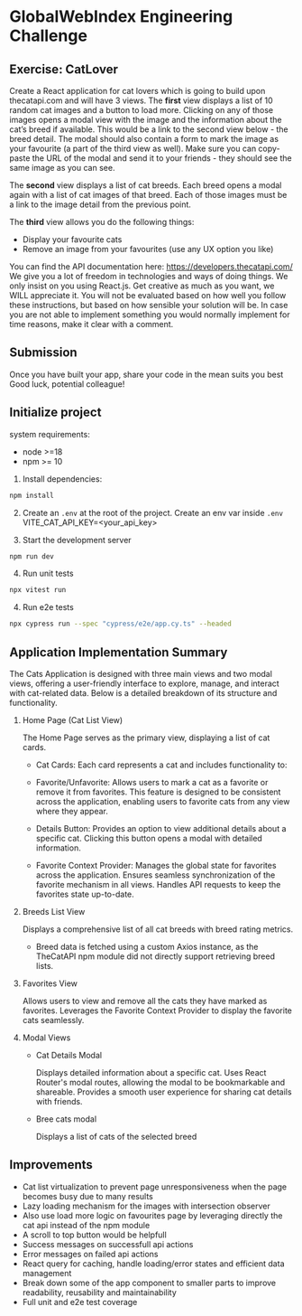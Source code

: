 # GlobalWebIndex Engineering Challenge

## Exercise: CatLover

Create a React application for cat lovers which is going to build upon thecatapi.com and will have 3 views.
The **first** view displays a list of 10 random cat images and a button to load more. Clicking on any of those images opens a modal view with the image and the information about the cat’s breed if available. This would be a link to the second view below - the breed detail. The modal should also contain a form to mark the image as your favourite (a part of the third view as well). Make sure you can copy-paste the URL of the modal and send it to your friends - they should see the same image as you can see.

The **second** view displays a list of cat breeds. Each breed opens a modal again with a list of cat images of that breed. Each of those images must be a link to the image detail from the previous point.

The **third** view allows you do the following things:

- Display your favourite cats
- Remove an image from your favourites (use any UX option you like)

You can find the API documentation here: https://developers.thecatapi.com/
We give you a lot of freedom in technologies and ways of doing things. We only insist on you using React.js. Get creative as much as you want, we WILL appreciate it. You will not be evaluated based on how well you follow these instructions, but based on how sensible your solution will be. In case you are not able to implement something you would normally implement for time reasons, make it clear with a comment.

## Submission

Once you have built your app, share your code in the mean suits you best
Good luck, potential colleague!

## Initialize project

system requirements:

- node >=18
- npm >= 10

1. Install dependencies:

```bash
npm install
```

2. Create an `.env` at the root of the project. Create an env var inside `.env` VITE_CAT_API_KEY=<your_api_key>

3. Start the development server

```bash
npm run dev
```

4. Run unit tests

```bash
npx vitest run
```

4. Run e2e tests

```bash
npx cypress run --spec "cypress/e2e/app.cy.ts" --headed
```

## Application Implementation Summary

The Cats Application is designed with three main views and two modal views, offering a user-friendly interface to explore, manage, and interact with cat-related data. Below is a detailed breakdown of its structure and functionality.

1.  Home Page (Cat List View)

    The Home Page serves as the primary view, displaying a list of cat cards.

    - Cat Cards: Each card represents a cat and includes functionality to:
    - Favorite/Unfavorite: Allows users to mark a cat as a favorite or remove it from favorites. This feature is designed to be consistent across the application, enabling users to favorite cats from any view where they appear.
    - Details Button: Provides an option to view additional details about a specific cat. Clicking this button opens a modal with detailed information.

    - Favorite Context Provider:
      Manages the global state for favorites across the application.
      Ensures seamless synchronization of the favorite mechanism in all views.
      Handles API requests to keep the favorites state up-to-date.

2.  Breeds List View

    Displays a comprehensive list of all cat breeds with breed rating metrics.

    - Breed data is fetched using a custom Axios instance, as the TheCatAPI npm module did not directly support retrieving breed lists.

3.  Favorites View

    Allows users to view and remove all the cats they have marked as favorites.
    Leverages the Favorite Context Provider to display the favorite cats seamlessly.

4.  Modal Views

    - Cat Details Modal

      Displays detailed information about a specific cat. Uses React Router's modal routes, allowing the modal to be bookmarkable and shareable.
      Provides a smooth user experience for sharing cat details with friends.

    - Bree cats modal

      Displays a list of cats of the selected breed

## Improvements

- Cat list virtualization to prevent page unresponsiveness when the page becomes busy due to many results
- Lazy loading mechanism for the images with intersection observer
- Also use load more logic on favourites page by leveraging directly the cat api instead of the npm module
- A scroll to top button would be helpfull
- Success messages on successfull api actions
- Error messages on failed api actions
- React query for caching, handle loading/error states and efficient data management
- Break down some of the app component to smaller parts to improve readability, reusability and maintainability
- Full unit and e2e test coverage
